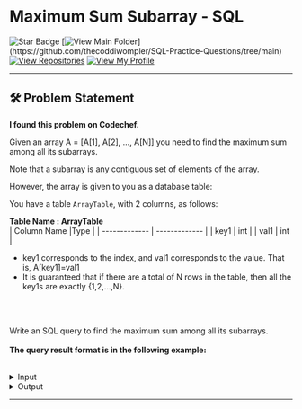 # Maximum Sum Subarray - SQL
![Star Badge](https://img.shields.io/static/v1?label=%F0%9F%8C%9F&message=If%20Useful&style=style=flat&color=BC4E99)
[![View Main Folder](https://img.shields.io/badge/View-Main_Folder-971901?)](https://github.com/thecoddiwompler/SQL-Practice-Questions/tree/main)
[![View Repositories](https://img.shields.io/badge/View-My_Repositories-blue?logo=GitHub)](https://github.com/thecoddiwompler?tab=repositories)
[![View My Profile](https://img.shields.io/badge/View-My_Profile-green?logo=GitHub)](https://github.com/thecoddiwompler)

---

## 🛠️ Problem Statement

<b>I found this problem on Codechef.</b>

Given an array A = [A[1], A[2], ..., A[N]] you need to find the maximum sum among all its subarrays.

Note that a subarray is any contiguous set of elements of the array.

However, the array is given to you as a database table:

You have a table `ArrayTable`, with 2 columns, as follows:

  <b>Table Name : ArrayTable</b>
</br>
|  Column Name  |Type |
| ------------- | ------------- |
| key1  | int  |
| val1  | int  |

* key1 corresponds to the index, and val1 corresponds to the value. That is, A[key1]=val1
* It is guaranteed that if there are a total of N rows in the table, then all the key1s are exactly {1,2,…,N}.
<br/>

<br/>

Write an SQL query to find the maximum sum among all its subarrays.
</br>
</br>
<b>The query result format is in the following example:  </b>
</br>
</br>

 <details>
<summary>
Input
</summary>
<br>

<b>Table Name : ArrayTable</b>

| key1  | val1  |
| --- | ------ |
| 1    |  10   |
| 2    | -40  |
| 3    | 20   |
| 4    | 35   |
| 5    | -2   |

</details>

<details>
<summary>
Output
</summary>
<br>

| Max Subarray Sum          |
|---------------|
| 55         | 

</details>

---
